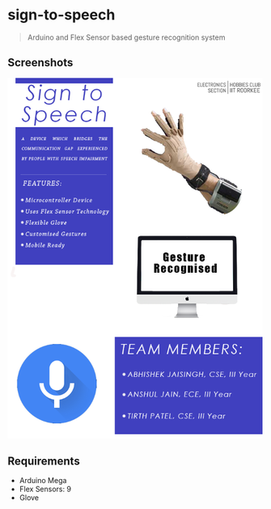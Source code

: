# sign-to-speech
> Arduino and Flex Sensor based gesture recognition system

Screenshots
-----------
![](poster.png)

Requirements
------------
+ Arduino Mega
+ Flex Sensors: 9
+ Glove